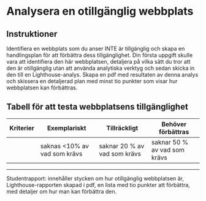 # Analysera en otillgänglig webbplats

## Instruktioner

Identifiera en webbplats som du anser INTE är tillgänglig och skapa en handlingsplan för att förbättra dess tillgänglighet.
Din första uppgift skulle vara att identifiera den här webbplatsen, detaljera på vilka sätt du tror att den är otillgänglig utan att använda analytiska verktyg och sedan skicka in den till en Lighthouse-analys. Skapa en pdf med resultaten av denna analys och skissera en detaljerad plan med minst tio punkter som visar hur webbplatsen kan förbättras.

## Tabell för att testa webbplatsens tillgänglighet

| Kriterier | Exemplariskt | Tillräckligt | Behöver förbättras |
|-----------|--------------|--------------|--------------------|
|           | saknas <10% av vad som krävs | saknar 20 % av vad som krävs | saknar 50 % av vad som krävs |

----
Studentrapport: innehåller stycken om hur otillgänglig webbplatsen är, Lighthouse-rapporten skapad i pdf, en lista med tio punkter att förbättra, med detaljer om hur man kan förbättra den.

